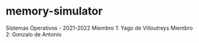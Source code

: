 # memory-simulator
Sistemas Operativos - 2021-2022
Miembro 1: Yago de Villoutreys
Miembro 2: Gonzalo de Antonio
